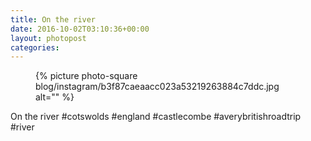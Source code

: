 ```yaml
---
title: On the river
date: 2016-10-02T03:10:36+00:00
layout: photopost
categories:
---
```


<figure class="photo photo--square">
  {% picture photo-square blog/instagram/b3f87caeaacc023a53219263884c7ddc.jpg alt="" %}
</figure>

On the river
#cotswolds #england #castlecombe #averybritishroadtrip #river
